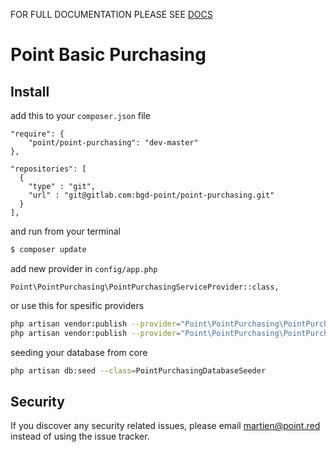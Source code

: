 FOR FULL DOCUMENTATION PLEASE SEE [DOCS](http://developer.point.red)

# Point Basic Purchasing

## Install

add this to your `composer.json` file

```
"require": {
    "point/point-purchasing": "dev-master"
},
```

```
"repositories": [
  {
    "type" : "git",
    "url" : "git@gitlab.com:bgd-point/point-purchasing.git"  
  }
],
```

and run from your terminal

```bash
$ composer update
```

add new provider in `config/app.php`

```
Point\PointPurchasing\PointPurchasingServiceProvider::class,
```

or use this for spesific providers

```bash
php artisan vendor:publish --provider="Point\PointPurchasing\PointPurchasingServiceProvider" --tag=migrations
php artisan vendor:publish --provider="Point\PointPurchasing\PointPurchasingServiceProvider" --tag=seeds
```

 seeding your database from core

```bash
php artisan db:seed --class=PointPurchasingDatabaseSeeder
```

## Security

If you discover any security related issues, please email martien@point.red instead of using the issue tracker.
